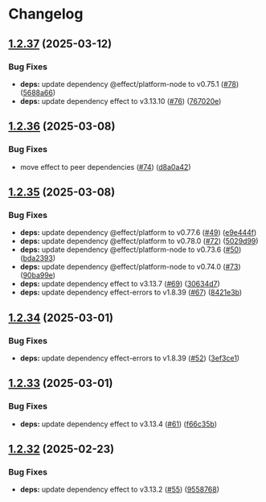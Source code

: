 # Changelog

## [1.2.37](https://github.com/jpb06/ts-paths-resolver/compare/v1.2.36...v1.2.37) (2025-03-12)


### Bug Fixes

* **deps:** update dependency @effect/platform-node to v0.75.1 ([#78](https://github.com/jpb06/ts-paths-resolver/issues/78)) ([5688a66](https://github.com/jpb06/ts-paths-resolver/commit/5688a665a48e92d917348f5ef63bbf06a56c3c77))
* **deps:** update dependency effect to v3.13.10 ([#76](https://github.com/jpb06/ts-paths-resolver/issues/76)) ([767020e](https://github.com/jpb06/ts-paths-resolver/commit/767020e22516098cdab08da3b17320a595d0f2d1))

## [1.2.36](https://github.com/jpb06/ts-paths-resolver/compare/v1.2.35...v1.2.36) (2025-03-08)


### Bug Fixes

* move effect to peer dependencies ([#74](https://github.com/jpb06/ts-paths-resolver/issues/74)) ([d8a0a42](https://github.com/jpb06/ts-paths-resolver/commit/d8a0a42139a6c22f7994ab75d028dcd9c701ab8f))

## [1.2.35](https://github.com/jpb06/ts-paths-resolver/compare/v1.2.34...v1.2.35) (2025-03-08)


### Bug Fixes

* **deps:** update dependency @effect/platform to v0.77.6 ([#49](https://github.com/jpb06/ts-paths-resolver/issues/49)) ([e9e444f](https://github.com/jpb06/ts-paths-resolver/commit/e9e444f96539eb75c45c312ec8d480d7b4aac520))
* **deps:** update dependency @effect/platform to v0.78.0 ([#72](https://github.com/jpb06/ts-paths-resolver/issues/72)) ([5029d99](https://github.com/jpb06/ts-paths-resolver/commit/5029d991ec454392af3724e7140cd25459e0f6ac))
* **deps:** update dependency @effect/platform-node to v0.73.6 ([#50](https://github.com/jpb06/ts-paths-resolver/issues/50)) ([bda2393](https://github.com/jpb06/ts-paths-resolver/commit/bda2393bc77c9a52c7a9093bd4ef2a08d704e447))
* **deps:** update dependency @effect/platform-node to v0.74.0 ([#73](https://github.com/jpb06/ts-paths-resolver/issues/73)) ([90ba99e](https://github.com/jpb06/ts-paths-resolver/commit/90ba99e962c2ed750c7f2e8af30a7714f17df880))
* **deps:** update dependency effect to v3.13.7 ([#69](https://github.com/jpb06/ts-paths-resolver/issues/69)) ([30634d7](https://github.com/jpb06/ts-paths-resolver/commit/30634d7511350a67f305b573076b45fdef281977))
* **deps:** update dependency effect-errors to v1.8.39 ([#67](https://github.com/jpb06/ts-paths-resolver/issues/67)) ([8421e3b](https://github.com/jpb06/ts-paths-resolver/commit/8421e3b2897bea08d167d15b905a58c9eec0979e))

## [1.2.34](https://github.com/jpb06/ts-paths-resolver/compare/v1.2.33...v1.2.34) (2025-03-01)


### Bug Fixes

* **deps:** update dependency effect-errors to v1.8.39 ([#52](https://github.com/jpb06/ts-paths-resolver/issues/52)) ([3ef3ce1](https://github.com/jpb06/ts-paths-resolver/commit/3ef3ce117f6d1034d74f0cc8aef0f453fcd08541))

## [1.2.33](https://github.com/jpb06/ts-paths-resolver/compare/v1.2.32...v1.2.33) (2025-03-01)


### Bug Fixes

* **deps:** update dependency effect to v3.13.4 ([#61](https://github.com/jpb06/ts-paths-resolver/issues/61)) ([f66c35b](https://github.com/jpb06/ts-paths-resolver/commit/f66c35baa6c4ea6914d54d1931408c6af6a846ad))

## [1.2.32](https://github.com/jpb06/ts-paths-resolver/compare/v1.2.31...v1.2.32) (2025-02-23)


### Bug Fixes

* **deps:** update dependency effect to v3.13.2 ([#55](https://github.com/jpb06/ts-paths-resolver/issues/55)) ([9558768](https://github.com/jpb06/ts-paths-resolver/commit/955876849bd14dd9ae9ed21fdd5be028366efcbf))
